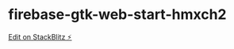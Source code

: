 # firebase-gtk-web-start-hmxch2

[Edit on StackBlitz ⚡️](https://stackblitz.com/edit/firebase-gtk-web-start-hmxch2)